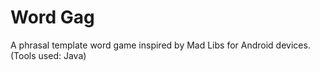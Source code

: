 # Word Gag
A phrasal template word game inspired by Mad Libs for Android devices.
<br />
(Tools used: Java)
